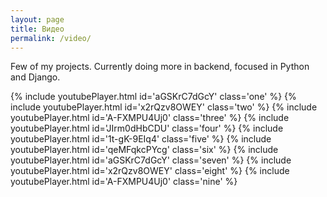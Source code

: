 ```yaml
---
layout: page
title: Видео
permalink: /video/
---
```


Few of my projects. Currently doing more in backend, focused in Python and Django.

{% include youtubePlayer.html id='aGSKrC7dGcY' class='one' %}
{% include youtubePlayer.html id='x2rQzv8OWEY' class='two' %}
{% include youtubePlayer.html id='A-FXMPU4Uj0' class='three' %}
{% include youtubePlayer.html id='JIrm0dHbCDU' class='four' %}
{% include youtubePlayer.html id='1t-gK-9EIq4' class='five' %}
{% include youtubePlayer.html id='qeMFqkcPYcg' class='six' %}
{% include youtubePlayer.html id='aGSKrC7dGcY' class='seven' %}
{% include youtubePlayer.html id='x2rQzv8OWEY' class='eight' %}
{% include youtubePlayer.html id='A-FXMPU4Uj0' class='nine' %}
